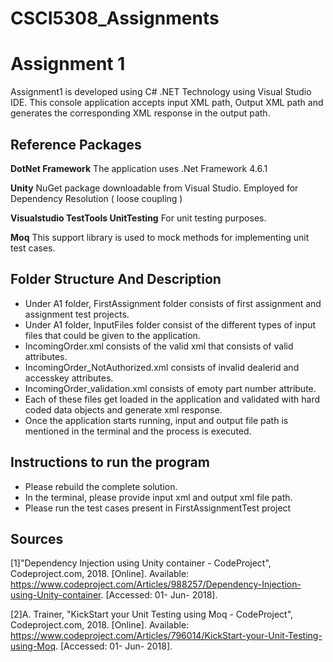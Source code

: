 # CSCI5308_Assignments
# Assignment 1

Assignment1 is developed using C# .NET Technology using Visual Studio IDE. This console application accepts input XML path, Output XML path and generates the corresponding XML response in the output path. </br>

## Reference Packages

**DotNet Framework** The application uses .Net Framework 4.6.1

**Unity** NuGet package downloadable from Visual Studio. Employed for Dependency Resolution ( loose coupling ) 

**Visualstudio TestTools UnitTesting** For unit testing purposes.

**Moq** This support library is used to mock methods for implementing unit test cases.


## Folder Structure And Description

* Under A1 folder, FirstAssignment folder consists of first assignment and assignment test projects.</br>
* Under A1 folder, InputFiles folder consist of the different types of input files that could be given to the application. </br>
* IncomingOrder.xml consists of the valid xml that consists of valid attributes. </br>
* IncomingOrder_NotAuthorized.xml consists of invalid dealerid and accesskey attributes.  </br>
* IncomingOrder_validation.xml consists of emoty part number attribute.  </br>
* Each of these files get loaded in the application and validated with hard coded data objects and generate xml response.</br>
* Once the application starts running, input and output file path is mentioned in the terminal and the process is executed.</br>

## Instructions to run the program

* Please rebuild the complete solution.</br>
* In the terminal, please provide input xml and output xml file path. </br>
* Please run the test cases present in FirstAssignmentTest project</br>


## Sources

[1]"Dependency Injection using Unity container - CodeProject", Codeproject.com, 2018. [Online]. Available: https://www.codeproject.com/Articles/988257/Dependency-Injection-using-Unity-container. [Accessed: 01- Jun- 2018].

[2]A. Trainer, "KickStart your Unit Testing using Moq - CodeProject", Codeproject.com, 2018. [Online]. Available: https://www.codeproject.com/Articles/796014/KickStart-your-Unit-Testing-using-Moq. [Accessed: 01- Jun- 2018].
